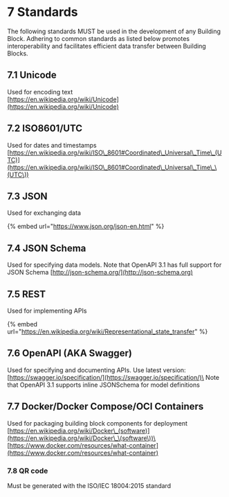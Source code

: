 # 7 Standards

The following standards MUST be used in the development of any Building Block. Adhering to common standards as listed below promotes interoperability and facilitates efficient data transfer between Building Blocks.

## 7.1 Unicode

Used for encoding text\
[https://en.wikipedia.org/wiki/Unicode](https://en.wikipedia.org/wiki/Unicode)

## 7.2 ISO8601/UTC

Used for dates and timestamps [https://en.wikipedia.org/wiki/ISO\_8601#Coordinated\_Universal\_Time\_(UTC)](https://en.wikipedia.org/wiki/ISO\_8601#Coordinated\_Universal\_Time\_\(UTC\))

## 7.3 JSON

Used for exchanging data

{% embed url="https://www.json.org/json-en.html" %}

## 7.4 JSON Schema

Used for specifying data models. Note that OpenAPI 3.1 has full support for JSON Schema [http://json-schema.org/](http://json-schema.org)

## 7.5 REST

Used for implementing APIs

{% embed url="https://en.wikipedia.org/wiki/Representational_state_transfer" %}

## 7.6 OpenAPI (AKA Swagger)

Used for specifying and documenting APIs. Use latest version: [https://swagger.io/specification/](https://swagger.io/specification/)\
Note that OpenAPI 3.1 supports inline JSONSchema for model definitions

## 7.7 Docker/Docker Compose/OCI Containers

Used for packaging building block components for deployment [https://en.wikipedia.org/wiki/Docker\_(software)](https://en.wikipedia.org/wiki/Docker\_\(software\))\
[https://www.docker.com/resources/what-container](https://www.docker.com/resources/what-container)

### 7.8 QR code

Must be generated with the ISO/IEC 18004:2015 standard
